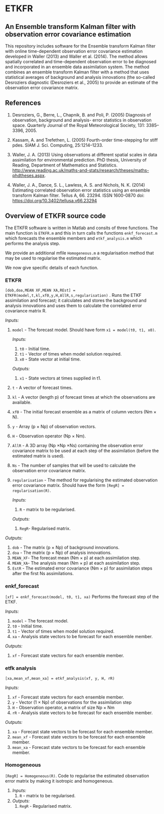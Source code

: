 # ETKFR

## An Ensemble transform Kalman filter with observation error covariance estimation

This repository includes software for the Ensemble transform Kalman filter with online time-dependent observation error covariance estimation developed in Waller (2013) and Waller et al. (2014). The method allows spatially correlated and time-dependent observation error to be diagnosed and incorporated in an ensemble data assimilation system. The method combines an ensemble transform Kalman filter with a method that uses statistical averages of background and analysis innovations (the so-called Desroziers diagnostic (Desroziers et al., 2005) to provide an estimate of the observation error covariance matrix. 

## References

1. Desroziers, G., Berre, L., Chapnik, B. and Poli, P. (2005) Diagnosis of observation, background and analysis-
error statistics in observation space. Quarterly Journal of the Royal Meteorological Society, 131:
3385–3396, 2005.

1. Kassam, A. and Trefethen, L. (2005) Fourth-order time-stepping for stiff pdes. SIAM J. Sci. Computing,
25:1214–1233.

1. Waller, J. A. (2013) Using observations at different spatial scales in data assimilation for environmental
prediction. PhD thesis, University of Reading, Department of Mathematics and Statistics.
http://www.reading.ac.uk/maths-and-stats/research/theses/maths-phdtheses.aspx.

1. Waller, J. A., Dance, S. L., Lawless, A. S. and Nichols, N. K. (2014) Estimating correlated observation error statistics
 using an ensemble transform Kalman filter. Tellus A, 66. 23294. ISSN 1600-0870 doi: https://doi.org/10.3402/tellusa.v66.23294

## Overview of ETKFR source code 
The ETKFR software is written in Matlab and consits of three functions. The main function is `ETKFR.m` and this in turn calls
the functions `enkf_forecast.m` which forecasts the ensemble members and `etkf_analysis.m` which performs the analysis step. 

We provide an additional mfile `Homogeneous.m` a regularisation method that may be used to regularise the estimated matrix.

We now give specific details of each function.

### ETKFR 

`[dob,doa,MEAN XF,MEAN XA,REst] = ETKFR(model,t,kl,xf0,y,H,AllR,s,regularisation)` . Runs the ETKF assimilation and forecast; it calculates and stores the background and analysis innovations and uses them to calculate the correlated error covariance matrix R.

*Inputs:*
1. `model` - The forecast model. Should have form `x1 = model(t0, t1, x0)`. 
    
    *Inputs:*
    
    1. `t0` - Initial time.
    1. `t1` - Vector of times when model solution required.
    1. `x0` - State vector at initial time.
    
    *Outputs:*
    
    1. `x1` - State vectors at times supplied in t1.
    
1. `t` - A vector of forecast times.
1. `kl` - A vector (length p) of forecast times at which the observations are available.
1. `xf0` - The initial forecast ensemble as a matrix of column vectors (Nm × N).
1. `y` - Array (p × Np) of observation vectors.
1. `H` - Observation operator (Np × Nm).
1. `AllR` - A 3D array (Np ×Np ×Ns) containing the observation error covariance matrix to be used at each step of the assimilation (before the estimated matrix is used).
1. `Ns` - The number of samples that will be used to calculate the observation error covariance
matrix.
1. `regularisation` - The method for regularising the estimated observation error covariance
matrix. Should have the form `[RegR] = regularisation(R)`. 

    *Inputs:*
    
    1. `R` - matrix to be regularised.
    
    *Outputs:*
    
    1. `RegR`- Regularised matrix.
    
*Outputs:*
1. `dob` - The matrix (p × Np) of background innovations.
1. `doa` - The matrix (p × Np) of analysis innovations.
1. `MEAN_XF`- The forecast mean (Nm × p) at each assimilation step.
1. `MEAN_XA`- The analysis mean (Nm × p) at each assimilation step.
1. `EstR` - The estimated error covariance (Nm × p) for assimilation steps after the first Ns
assimilations.

### enkf_forecast
`[xf] = enkf_forecast(model, t0, t1, xa)` Performs the forecast step of the ETKF.

*Inputs:*
1. `model` - The forecast model.
1. `t0` - Initial time.
1. `t1` - Vector of times when model solution required.
1. `xa` - Analysis state vectors to be forecast for each ensemble member.

*Outputs:*
1. `xf` - Forecast state vectors for each ensemble member.

### etfk analysis
`[xa,mean_xf,mean_xa] = etkf_analysis(xf, y, H, rR)`

*Inputs:*
1. `xf` - Forecast state vectors for each ensemble member.
1. `y` - Vector (1 × Np) of observations for the assimilation step
1. `H` - Observation operator, a matrix of size Np × Nm
1. `rR` - Analysis state vectors to be forecast for each ensemble member.

*Outputs:*
1. `xa` - Forecast state vectors to be forecast for each ensemble member.
1. `mean_xf` - Forecast state vectors to be forecast for each ensemble member.
1. `mean_xa` - Forecast state vectors to be forecast for each ensemble member.

### Homogeneous
`[RegR] = Homogeneous(R)`. Code to regularise the estimated observation error matrix by making
it isotropic and homogeneous.
1. *Inputs:*
    1. `R` - matrix to be regularised.
1. *Outputs:*
    1. `RegR` - Regularised matrix.


